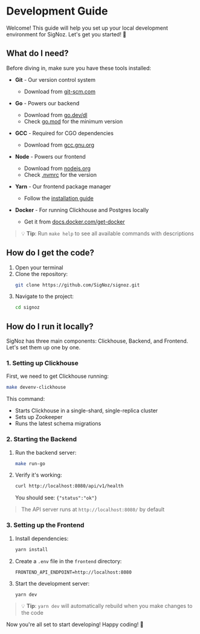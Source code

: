 # Development Guide

Welcome! This guide will help you set up your local development environment for SigNoz. Let's get you started! 🚀

## What do I need?

Before diving in, make sure you have these tools installed:

- **Git** - Our version control system
  - Download from [git-scm.com](https://git-scm.com/)

- **Go** - Powers our backend
  - Download from [go.dev/dl](https://go.dev/dl/)
  - Check [go.mod](../../go.mod#L3) for the minimum version

- **GCC** - Required for CGO dependencies
  - Download from [gcc.gnu.org](https://gcc.gnu.org/)

- **Node** - Powers our frontend
  - Download from [nodejs.org](https://nodejs.org)
  - Check [.nvmrc](../../frontend/.nvmrc) for the version

- **Yarn** - Our frontend package manager
  - Follow the [installation guide](https://yarnpkg.com/getting-started/install)

- **Docker** - For running Clickhouse and Postgres locally
  - Get it from [docs.docker.com/get-docker](https://docs.docker.com/get-docker/)

> 💡 **Tip**: Run `make help` to see all available commands with descriptions

## How do I get the code?

1. Open your terminal
2. Clone the repository:
   ```bash
   git clone https://github.com/SigNoz/signoz.git
   ```
3. Navigate to the project:
   ```bash
   cd signoz
   ```

## How do I run it locally?

SigNoz has three main components: Clickhouse, Backend, and Frontend. Let's set them up one by one.

### 1. Setting up Clickhouse

First, we need to get Clickhouse running:

```bash
make devenv-clickhouse
```

This command:
- Starts Clickhouse in a single-shard, single-replica cluster
- Sets up Zookeeper
- Runs the latest schema migrations

### 2. Starting the Backend

1. Run the backend server:
   ```bash
   make run-go
   ```

2. Verify it's working:
   ```bash
   curl http://localhost:8080/api/v1/health
   ```

   You should see: `{"status":"ok"}`

> The API server runs at `http://localhost:8080/` by default

### 3. Setting up the Frontend

1. Install dependencies:
   ```bash
   yarn install
   ```

2. Create a `.env` file in the `frontend` directory:
   ```env
   FRONTEND_API_ENDPOINT=http://localhost:8080
   ```

3. Start the development server:
   ```bash
   yarn dev
   ```

> 💡 **Tip**: `yarn dev` will automatically rebuild when you make changes to the code

Now you're all set to start developing! Happy coding! 🎉
